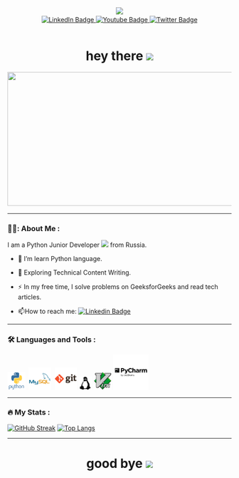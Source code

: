 <div id="header" align="center">
  <img src="https://media4.giphy.com/media/vhVqGkxDYxAaRbOWVp/giphy.gif?cid=ecf05e47d0jq7qgfvlb7lsw7sr41o0gmaxwvvqmprjbufrqo&rid=giphy.gif" width="100"/>
</div>
<div id="badges" align="center">
  <a href="https://www.linkedin.com/in/ivanov-vadim">
    <img src="https://img.shields.io/badge/LinkedIn-blue?style=for-the-badge&logo=linkedin&logoColor=white" alt="LinkedIn Badge"/>
  </a>
    <a href="your-youtube-URL">
    <img src="https://img.shields.io/badge/YouTube-red?style=for-the-badge&logo=youtube&logoColor=white" alt="Youtube Badge"/>
  </a>
  <a href="your-twitter-URL">
    <img src="https://img.shields.io/badge/Twitter-blue?style=for-the-badge&logo=twitter&logoColor=white" alt="Twitter Badge"/>
  </a>
</div>
<div id="badges" align="center">
  <img src="https://komarev.com/ghpvc/?username=Vadim-Ivanov&style=flat-square&color=blue" alt=""/>
  <h1>
  hey there
  <img src="https://media.giphy.com/media/hvRJCLFzcasrR4ia7z/giphy.gif" width="30px"/>
</h1>
</div>

<div align="center">
  <img src="https://media.giphy.com/media/dWesBcTLavkZuG35MI/giphy.gif" width="600" height="300"/>
</div>

---

### 👨‍💻: About Me :

I am a Python Junior Developer <img src="https://media.giphy.com/media/WUlplcMpOCEmTGBtBW/giphy.gif" width="30"> from Russia.

- :telescope: I’m learn Python language.

- :seedling: Exploring Technical Content Writing.

- :zap: In my free time, I solve problems on GeeksforGeeks and read tech articles.

- :mailbox:How to reach me: [![Linkedin Badge](https://img.shields.io/badge/-vadim-blue?style=flat&logo=Linkedin&logoColor=white)](https://www.linkedin.com/in/ivanov-vadim)

---

### :hammer_and_wrench: Languages and Tools :

<div>
  <img src="https://github.com/devicons/devicon/blob/master/icons/python/python-original-wordmark.svg" title="Python"  alt="Python" width="40" height="40"/>&nbsp;
  <img src="https://github.com/devicons/devicon/blob/master/icons/mysql/mysql-original-wordmark.svg" title="MySQL"  alt="MySQL" width="50" height="50"/>&nbsp;
  <img src="https://github.com/devicons/devicon/blob/master/icons/git/git-original-wordmark.svg" title="Git" **alt="Git" width="50" height="50"/>
  <img src="https://github.com/devicons/devicon/blob/master/icons/linux/linux-plain.svg" title="Linux" **alt="Linux" width="30" height="30"/>
  <img src="https://github.com/devicons/devicon/blob/master/icons/vim/vim-original.svg" title="Vim" **alt="Vim" width="40" height="40"/>
  <img src="https://github.com/devicons/devicon/blob/master/icons/pycharm/pycharm-plain-wordmark.svg" title="PyCharm" **alt="PyCharm" width="80" height="80"/>
</div>

---

### :fire: My Stats :
[![GitHub Streak](http://github-readme-streak-stats.herokuapp.com?user=vadim-ivanov&theme=dark&background=000000)](https://git.io/streak-stats)
[![Top Langs](https://github-readme-stats.vercel.app/api/top-langs/?username=vadim-ivanov&layout=compact&theme=vision-friendly-dark)](https://github.com/anuraghazra/github-readme-stats)

---

###

<div id="badges" align="center">
  <h1>
  good bye
  <img src="https://media.giphy.com/media/hvRJCLFzcasrR4ia7z/giphy.gif" width="30px"/>
</h1>
</div>
